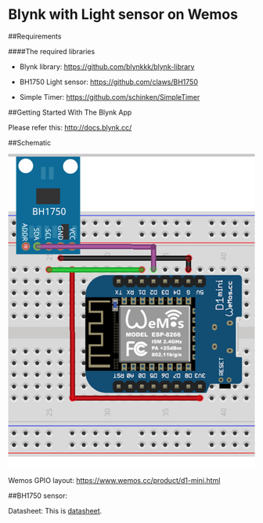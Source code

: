 # Blynk with Light sensor on Wemos

##Requirements

####The required libraries
* Blynk library: https://github.com/blynkkk/blynk-library

* BH1750 Light sensor: https://github.com/claws/BH1750

* Simple Timer: https://github.com/schinken/SimpleTimer

##Getting Started With The Blynk App

Please refer this: http://docs.blynk.cc/

##Schematic

![screenshot](./../../img/bh1750_wemos.png)

Wemos GPIO layout:
https://www.wemos.cc/product/d1-mini.html

##BH1750 sensor:

Datasheet:
This is [datasheet](http://rohmfs.rohm.com/en/products/databook/datasheet/ic/sensor/light/bh1750fvi-e.pdf "BH1750 Sensor").
